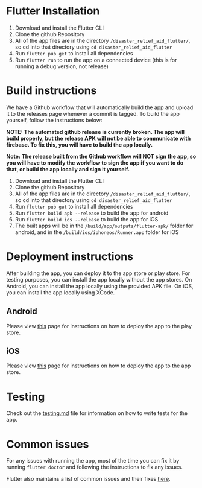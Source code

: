 # Flutter Installation

1. Download and install the Flutter CLI
2. Clone the github Repository
3. All of the app files are in the directory `/disaster_relief_aid_flutter/`, so cd into that directory using `cd disaster_relief_aid_flutter`
4. Run `flutter pub get` to install all dependencies
5. Run `flutter run` to run the app on a connected device (this is for running a debug version, not release)

# Build instructions

We have a Github workflow that will automatically build the app and upload it to the releases page whenever a commit is tagged. To build the app yourself, follow the instructions below:

**NOTE: The automated github release is currently broken. The app will build properly, but the release APK will not be able to communicate with firebase. To fix this, you will have to build the app locally.**

**Note: The release built from the Github workflow will NOT sign the app, so you will have to modify the workflow to sign the app if you want to do that, or build the app locally and sign it yourself.**

1. Download and install the Flutter CLI
2. Clone the github Repository
3. All of the app files are in the directory `/disaster_relief_aid_flutter/`, so cd into that directory using `cd disaster_relief_aid_flutter`
4. Run `flutter pub get` to install all dependencies
5. Run `flutter build apk --release` to build the app for android
6. Run `flutter build ios --release` to build the app for iOS
7. The built apps will be in the `/build/app/outputs/flutter-apk/` folder for android, and in the `/build/ios/iphoneos/Runner.app` folder for iOS

# Deployment instructions

After building the app, you can deploy it to the app store or play store. For testing purposes, you can install the app locally without the app stores. On Android, you can install the app locally using the provided APK file. On iOS, you can install the app locally using XCode.

## Android
Please view [this](https://flutter.dev/docs/deployment/android) page for instructions on how to deploy the app to the play store.

## iOS

Please view [this](https://flutter.dev/docs/deployment/ios) page for instructions on how to deploy the app to the app store.

# Testing

Check out the [testing.md](testing.md) file for information on how to write tests for the app.


# Common issues

For any issues with running the app, most of the time you can fix it by running `flutter doctor` and following the instructions to fix any issues.

Flutter also maintains a list of common issues and their fixes [here](https://github.com/flutter/flutter/wiki/Workarounds-for-common-issues).